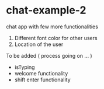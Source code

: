 # chat-example-2
chat app with few more functionalities

1. Different font color for other users 
2. Location of the user 




To be added ( process going on ... )

* isTyping
* welcome functionality
* shift enter functionality
